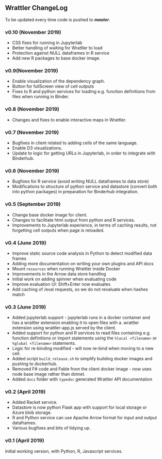 ## Wrattler ChangeLog

To be updated every time code is pushed to ***master***.

### v0.10 (November 2019)
- CSS fixes for running in Jupyterlab
- Better handling of waiting for Wrattler to load
- Protection against NULL dataframes in R service
- Add new R packages to base docker image.


### v0.9(November 2019)
- Enable visualization of the dependency graph.
- Button for fullScreen view of cell outputs
- Fixes to R and python services for loading e.g. function definitions from files when running in Binder.


### v0.8 (November 2019)
- Changes and fixes to enable interactive maps in Wrattler.


### v0.7 (November 2019)
- Bugfixes in client related to adding cells of the same language.
- Enable D3 visualizations.
- Update to logic for getting URLs in Jupyterlab, in order to integrate with Binderhub.


### v0.6 (November 2019)
- Bugfixes for R service (avoid writing NULL dataframes to data store)
- Modifications to structure of python service and datastore (convert both into python packages) in preparation for Binderhub integration.


### v0.5 (September 2019)
- Change base docker image for client.
- Changes to facilitate html output from python and R services.
- Improvements to Jupyterlab experience, in terms of caching results, not forgetting cell outputs when page is reloaded.

### v0.4 (June 2019)
- Improve static source code analysis in Python to detect modified data frames
- Adding more documentation on writing your own plugins and API docs
- Mount `resources` when running Wrattler inside Docker
- Improvements in the Arrow data store handling
- Initial work on adding spinner when evaluating code
- Improve evaluation UI: Shift+Enter now evaluates
- Add caching of /eval requests, so we do not revaluate when hashes match

### v0.3 (June 2019)

* Added jupyterlab support - jupyterlab runs in a docker container and has a wrattler extension enabling it to open files with a .wrattler extension using wrattler-app.js served by the client.
* Added support for python and R services to read files containing e.g. function definitions or import statements using the ```%local <filename>``` or ```%global <filename>``` statements.
* Logic for re-binding modified - will now re-bind when moving to a new cell.
* Added script ```build_release.sh``` to simplify building docker images and pushing to dockerhub.
* Removed F# code and Fable from the client docker image - now uses node base image rather than dotnet.
* Added `docs` folder with `typedoc` generated Wrattler API documentation

### v0.2 (April 2019)

* Added Racket service.
* Datastore is now python Flask app with support for local storage or Azure blob storage.
* R and Python service can use Apache Arrow format for input and output dataframes.
* Various bugfixes and bits of tidying up.

### v0.1	(April 2019)

Initial working version, with Python, R, Javascript services.

